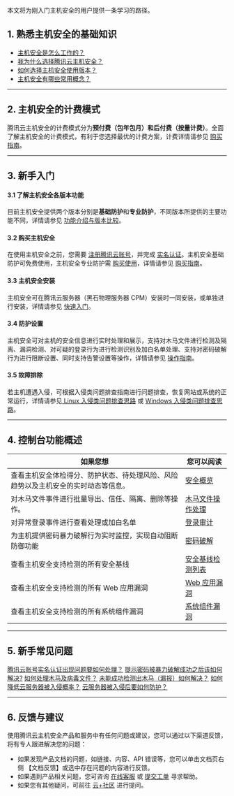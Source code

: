 本文将为刚入门主机安全的用户提供一条学习的路径。
## 1. 熟悉主机安全的基础知识
- [主机安全是怎么工作的？](https://cloud.tencent.com/document/product/296/2221)
- [我为什么选择腾讯云主机安全？](https://cloud.tencent.com/document/product/296/2234)
- [如何选择主机安全使用版本？](https://cloud.tencent.com/document/product/296/2222)
- [主机安全有哪些常用概念？](https://cloud.tencent.com/document/product/296/44920)

-----

## 2. 主机安全的计费模式
腾讯云主机安全的计费模式分为**预付费（包年包月）**和**后付费（按量计费）**。全面了解主机安全的计费模式，有利于您选择最优的计费方案，计费详情请参见 [购买指南](https://cloud.tencent.com/document/product/296/12230)。

-----

## 3. 新手入门
#### 3.1 了解主机安全各版本功能
目前主机安全提供两个版本分别是**基础防护**和**专业防护**，不同版本所提供的主要功能不同，详情请参见 [功能介绍与版本比较](https://cloud.tencent.com/document/product/296/2222)。

#### 3.2 购买主机安全
在使用主机安全之前，您需要 [注册腾讯云账号](https://cloud.tencent.com/document/product/378/17985)，并完成 [实名认证](https://cloud.tencent.com/document/product/378/3629)。主机安全基础防护可免费使用，主机安全专业防护需 [购买使用](https://buy.cloud.tencent.com/yunjing)，详情请参见 [购买指南](https://cloud.tencent.com/document/product/296/12230)。

#### 3.3 主机安全安装
主机安全可在腾讯云服务器（黑石物理服务器 CPM）安装时一同安装，或单独进行安装，详情请参见 [快速入门](https://cloud.tencent.com/document/product/296/12236)。

#### 3.4 防护设置
主机安全可对主机的安全信息进行实时处理和展示，支持对木马文件进行检测及隔离、漏洞检测、对可疑的登录行为进行检测识别及加白名单处理、支持对密码破解行为进行阻断设置、同时支持告警设置等操作，详情请参见 [操作指南](https://cloud.tencent.com/document/product/296/41219)。

#### 3.5 故障排除
若主机遭遇入侵，可根据入侵类问题排查指南进行问题排查，恢复网站或系统的正常运行，详情请参见[ Linux 入侵类问题排查思路](https://cloud.tencent.com/document/product/296/9604) 或 [Windows 入侵类问题排查思路](https://cloud.tencent.com/document/product/296/9605)。

-----

## 4. 控制台功能概述


| 如果您想 | 您可以阅读 | 
|---------|---------|
| 查看主机安全体检得分、防护状态、待处理风险、风险趋势以及主机安全的实时动态等信息。 | [安全概览](https://cloud.tencent.com/document/product/296/41219) | 
|对木马文件事件进行批量导出、信任、隔离、删除等操作。|[木马文件操作处理](https://cloud.tencent.com/document/product/296/13008)|
|对异常登录事件进行查看处理或加白名单|[登录审计](https://cloud.tencent.com/document/product/296/13643)|
|为主机提供密码暴力破解行为实时监控，实现自动阻断防御功能|[密码破解](https://cloud.tencent.com/document/product/296/42730)|
|查看主机安全支持检测的所有安全基线|[安全基线检测列表](https://cloud.tencent.com/document/product/296/17339)|
|查看主机安全支持检测的所有 Web 应用漏洞|[Web 应用漏洞](https://cloud.tencent.com/document/product/296/17342)|
|查看主机安全支持检测的所有系统组件漏洞|[系统组件漏洞](https://cloud.tencent.com/document/product/296/17341)|

-----
## 5. 新手常见问题
[腾讯云账号实名认证出现问题要如何处理？](https://cloud.tencent.com/document/product/296/48970#.E8.85.BE.E8.AE.AF.E4.BA.91.E8.B4.A6.E5.8F.B7.E5.AE.9E.E5.90.8D.E8.AE.A4.E8.AF.81.E5.87.BA.E7.8E.B0.E9.97.AE.E9.A2.98.E8.A6.81.E5.A6.82.E4.BD.95.E5.A4.84.E7.90.86.EF.BC.9F)
[提示密码被暴力破解成功之后该如何解决?](https://cloud.tencent.com/document/product/296/48971#.3Ca-id.3D.22password2.22.3E.E6.8F.90.E7.A4.BA.E5.AF.86.E7.A0.81.E8.A2.AB.E6.9A.B4.E5.8A.9B.E7.A0.B4.E8.A7.A3.E6.88.90.E5.8A.9F.E4.B9.8B.E5.90.8E.E8.AF.A5.E5.A6.82.E4.BD.95.E8.A7.A3.E5.86.B3.3F.3C.2Fa.3E)
[如何处理木马及病毒文件？](https://cloud.tencent.com/document/product/296/48971#.3Ca-id.3D.22muma3.22.3E.E5.A6.82.E4.BD.95.E5.A4.84.E7.90.86.E6.9C.A8.E9.A9.AC.E5.8F.8A.E7.97.85.E6.AF.92.E6.96.87.E4.BB.B6.EF.BC.9F.3C.2Fa.3E)
[未能成功检测出木马（漏报）如何解决？](https://cloud.tencent.com/document/product/296/48971#.3Ca-id.3D.22muma2.22.3E.E6.9C.AA.E8.83.BD.E6.88.90.E5.8A.9F.E6.A3.80.E6.B5.8B.E5.87.BA.E6.9C.A8.E9.A9.AC.EF.BC.88.E6.BC.8F.E6.8A.A5.EF.BC.89.E5.A6.82.E4.BD.95.E8.A7.A3.E5.86.B3.EF.BC.9F.3C.2Fa.3E)
[如何降低云服务器被入侵概率？](https://cloud.tencent.com/document/product/296/48971#.3Ca-id.3D.22invade2.22.3E.E5.A6.82.E4.BD.95.E9.99.8D.E4.BD.8E.E4.BA.91.E6.9C.8D.E5.8A.A1.E5.99.A8.E8.A2.AB.E5.85.A5.E4.BE.B5.E6.A6.82.E7.8E.87.EF.BC.9F.3C.2Fa.3E)
[云服务器被入侵后要如何防护？](https://cloud.tencent.com/document/product/296/48971#.3Ca-id.3D.22invade3.22.3E.E4.BA.91.E6.9C.8D.E5.8A.A1.E5.99.A8.E8.A2.AB.E5.85.A5.E4.BE.B5.E5.90.8E.E8.A6.81.E5.A6.82.E4.BD.95.E9.98.B2.E6.8A.A4.EF.BC.9F.3C.2Fa.3E)

-----

## 6. 反馈与建议
使用腾讯云主机安全产品和服务中有任何问题或建议，您可以通过以下渠道反馈，将有专人跟进解决您的问题：
- 如果发现产品文档的问题，如链接、内容、API 错误等，您可以单击文档页右侧 【文档反馈】或选中存在问题的内容进行反馈。
- 如果遇到产品相关问题，您可咨询 [在线客服](https://cloud.tencent.com/act/event/Online_service?from=connect-entry) 或 [提交工单](https://console.cloud.tencent.com/workorder/category?level1_id=141&level2_id=635&source=0&data_title=T-Sec-%E4%B8%BB%E6%9C%BA%E5%AE%89%E5%85%A8&step=1) 寻求帮助。
- 如果您有其他疑问，可前往 [云+社区](https://cloud.tencent.com/developer/tag/109) 进行提问。

